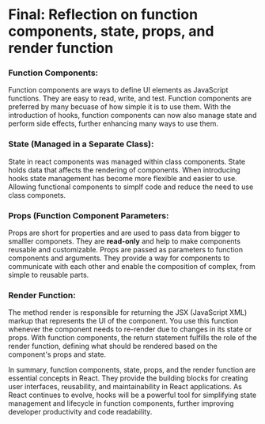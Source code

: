# Final: Reflection on function components, state, props, and  render function



### Function Components:
Function components are ways to define UI elements as JavaScript functions.
They are easy to read, write, and test. Function components are preferred by many becuase of how simple it is to use them.
With the introduction of hooks, function components can now also manage state and perform side effects, further enhancing many ways to use them.


### State (Managed in a Separate Class):
State in react components was managed within class components. State holds data that affects the rendering of components.
When introducing hooks state management has become more flexible and easier to use. 
Allowing functional components to simplf code and reduce the need to use class componets.


### Props (Function Component Parameters:
Props are short for properties and are used to pass data from bigger to smalller componets.
They are <b>read-only</b> and help to make components reusable and customizable.
Props are passed as parameters to function components and arguments. 
They provide a way for components to communicate with each other and enable the composition of complex, from simple to reusable parts.


### Render Function: 
The method render is responsible for returning the JSX (JavaScript XML) markup that represents the UI of the component.
You use this function whenever the component needs to re-render due to changes in its state or props.
With function components, the return statement fulfills the role of the render function, defining what should be rendered based on the component's props and state.


In summary, function components, state, props, and the render function are essential concepts in React.
They provide the building blocks for creating user interfaces, reusability, and maintainability in React applications. 
As React continues to evolve, hooks will be a powerful tool for simplifying state management and lifecycle in function components, further improving developer productivity and code readability.

